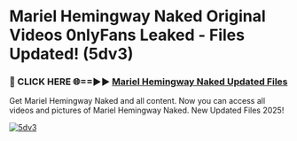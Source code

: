 # Mariel Hemingway Naked Original Videos 0nlyFans Leaked - Files Updated! (5dv3)

<h3>🔴 CLICK HERE 🌐==►► <a href="https://tinyurl.com/yckcrads" rel="nofollow">Mariel Hemingway Naked Updated Files</a></h3>

Get Mariel Hemingway Naked and all content. Now you can access all videos and pictures of Mariel Hemingway Naked. New Updated Files 2025!

[![5dv3](https://i.imgur.com/hpKpOFt.gif)](https://tinyurl.com/yckcrads)

